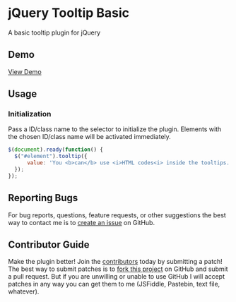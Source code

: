 # jQuery Tooltip Basic
A basic tooltip plugin for jQuery

## Demo
[View Demo](http://rencs.com/demo/jquery-tooltip-basic/)

## Usage
### Initialization
Pass a ID/class name to the selector to initialize the plugin. Elements with the chosen ID/class name will be activated immediately.

```js
$(document).ready(function() {
  $("#element").tooltip({
      value: 'You <b>can</b> use <i>HTML codes<i> inside the tooltips.'
  });
});
```
## Reporting Bugs

For bug reports, questions, feature requests, or other suggestions the best way to contact me is to [create an issue][newissue] on GitHub.

[newissue]: https://github.com/pemre/jquery-tooltip-basic/issues/new

## Contributor Guide

Make the plugin better! Join the [contributors][contributors] today by submitting a patch! The best way to submit patches is to [fork this project][fork] on GitHub and submit a pull request. But if you are unwilling or unable to use GitHub I will accept patches in any way you can get them to me (JSFiddle, Pastebin, text file, whatever).

[contributors]: https://github.com/pemre/jquery-tooltip-basic/graphs/contributors
[fork]: https://github.com/pemre/jquery-tooltip-basic/fork
